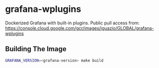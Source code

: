 # grafana-wplugins
Dockerized Grafana with built-in plugins. Public pull access from: https://console.cloud.google.com/gcr/images/iguazio/GLOBAL/grafana-wplugins

## Building The Image
```sh
GRAFANA_VERSION=<grafana-version> make build
```
